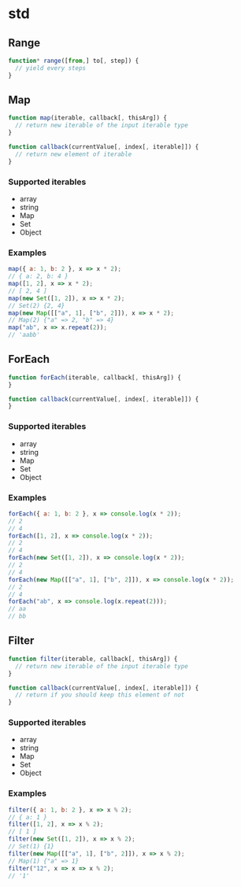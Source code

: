 # std

## Range

```js
function* range([from,] to[, step]) {
  // yield every steps
}
```

## Map

```js
function map(iterable, callback[, thisArg]) {
  // return new iterable of the input iterable type
}

function callback(currentValue[, index[, iterable]]) {
  // return new element of iterable
}
```

### Supported iterables

- array
- string
- Map
- Set
- Object

### Examples

```js
map({ a: 1, b: 2 }, x => x * 2);
// { a: 2, b: 4 }
map([1, 2], x => x * 2);
// [ 2, 4 ]
map(new Set([1, 2]), x => x * 2);
// Set(2) {2, 4}
map(new Map([["a", 1], ["b", 2]]), x => x * 2);
// Map(2) {"a" => 2, "b" => 4}
map("ab", x => x.repeat(2));
// 'aabb'
```

## ForEach

```js
function forEach(iterable, callback[, thisArg]) {
}

function callback(currentValue[, index[, iterable]]) {
}
```

### Supported iterables

- array
- string
- Map
- Set
- Object

### Examples

```js
forEach({ a: 1, b: 2 }, x => console.log(x * 2));
// 2
// 4
forEach([1, 2], x => console.log(x * 2));
// 2
// 4
forEach(new Set([1, 2]), x => console.log(x * 2));
// 2
// 4
forEach(new Map([["a", 1], ["b", 2]]), x => console.log(x * 2));
// 2
// 4
forEach("ab", x => console.log(x.repeat(2)));
// aa
// bb
```

## Filter

```js
function filter(iterable, callback[, thisArg]) {
  // return new iterable of the input iterable type
}

function callback(currentValue[, index[, iterable]]) {
  // return if you should keep this element of not
}
```

### Supported iterables

- array
- string
- Map
- Set
- Object

### Examples

```js
filter({ a: 1, b: 2 }, x => x % 2);
// { a: 1 }
filter([1, 2], x => x % 2);
// [ 1 ]
filter(new Set([1, 2]), x => x % 2);
// Set(1) {1}
filter(new Map([["a", 1], ["b", 2]]), x => x % 2);
// Map(1) {"a" => 1}
filter("12", x => x => x % 2);
// '1'
```
